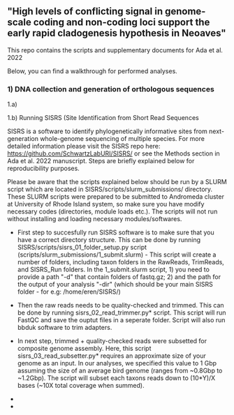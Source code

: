 ## "High levels of conflicting signal in genome-scale coding and non-coding loci support the early rapid cladogenesis hypothesis in Neoaves"


This repo contains the scripts and supplementary documents for Ada et al. 2022

Below, you can find a walkthrough for performed analyses.

### 1) DNA collection and generation of orthologous sequences

1.a) 

1.b) Running SISRS (Site Identification from Short Read Sequences

SISRS is a software to identify phylogenetically informative sites from next-generation whole-genome sequencing of multiple species. For more detailed information please visit the SISRS repo here: https://github.com/SchwartzLabURI/SISRS/ or see the Methods section in Ada et al. 2022 manuscript. Steps are briefly explained below for reproducibility purposes.

Please be aware that the scripts explained below should be run by a SLURM script which are located in SISRS/scripts/slurm_submissions/ directory. These SLURM scripts were prepared to be submitted to Andromeda cluster at University of Rhode Island system, so make sure you have modify necessary codes (directories, module loads etc.). The scripts will not run without installing and loading necessary modules/softwares.


 - First step to succesfully run SISRS software is to make sure that you have a correct directory structure. This can be done by running SISRS/scripts/sisrs_01_folder_setup.py script (scripts/slurm_submissions/1_submit.slurm) - This script will create a number of folders, including taxon folders in the RawReads, TrimReads, and SISRS_Run folders. In the 1_submit.slurm script, 1) you need to provide a path "-d" that contain folders of fastq.gz; 2) and the path for the output of your analysis "-dir" (which should be your main SISRS folder - for e.g: /home/eren/SISRS/)

 -  Then the raw reads needs to be quality-checked and trimmed. This can be done by running  sisrs_02_read_trimmer.py* script. This script will run FastQC and save the ouptut files in a seperate folder. Script will also run bbduk software to trim adapters.
 
 - In next step, trimmed + quality-checked reads were subsetted for composite genome assembly. Here, this script sisrs_03_read_subsetter.py* requires an approximate size of your genome as an input. In our analyses, we specified this value to 1 Gbp assuming the size of an average bird genome (ranges from ~0.8Gbp to ~1.2Gbp). The script
will subset each taxons reads down to (10*Y)/X bases (~10X total coverage when summed).

- 

 
 - 
